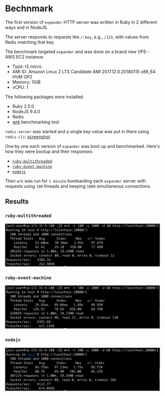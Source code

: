 # Bechnmark

The first version of `expander` HTTP server was written in Ruby in 2 different ways and in NodeJS.

The server responds to requests like `/:key`, e.g., `/123`, with values from Redis matching that key.

The benchmark targeted `expander` and was done on a brand new VPS - AWS EC2 instance:
- Type: t2.micro
- AMI ID: Amazon Linux 2 LTS Candidate AMI 2017.12.0.20180115 x86_64 HVM GP2
- Memory: 1GiB
- vCPU: 1

The following packages were installed:
- Ruby 2.5.0
- NodeJS 9.4.0
- Redis
- [wrk](https://github.com/wg/wrk) benchmarking tool

`redis-server` was started and a single key-value was put in there using `redis-cli`: [screenshot](https://raw.githubusercontent.com/vfeskov/link-too-big/master/expander/benchmark/redis.png)

One by one each version of `expander` was boot up and benchmarked. Here's how they were bootup and their responses:

- [`ruby-multithreaded`](https://raw.githubusercontent.com/vfeskov/link-too-big/master/expander/benchmark/start-ruby-multithreaded.png)
- [`ruby-event-machine`](https://raw.githubusercontent.com/vfeskov/link-too-big/master/expander/benchmark/start-ruby-event-machine.png)
- [`nodejs`](https://raw.githubusercontent.com/vfeskov/link-too-big/master/expander/benchmark/start-nodejs.png)

Then `wrk` was run for `1 minute` bombarding each `expander` server with requests using `100` threads and keeping `1000` simultaneous connections.

## Results

### `ruby-multithreaded`

<img src="https://raw.githubusercontent.com/vfeskov/link-too-big/master/expander/benchmark/wrk-ruby-multithreaded.png" width="670px" />

### `ruby-event-machine`

<img src="https://raw.githubusercontent.com/vfeskov/link-too-big/master/expander/benchmark/wrk-ruby-event-machine.png" width="617px" />

### `nodejs`

<img src="https://raw.githubusercontent.com/vfeskov/link-too-big/master/expander/benchmark/wrk-nodejs.png" width="676px" />

